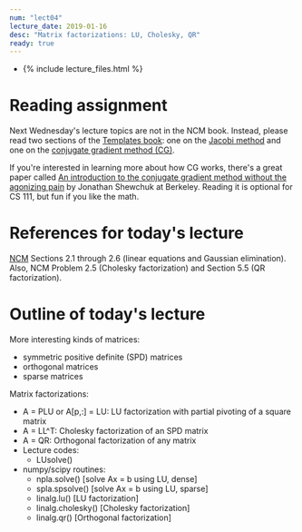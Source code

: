 ```yaml
---
num: "lect04"
lecture_date: 2019-01-16
desc: "Matrix factorizations: LU, Cholesky, QR"
ready: true
---
```


* {% include lecture_files.html %}

# Reading assignment

Next Wednesday's lecture topics are not in the NCM book.
Instead, please read two sections of the 
[Templates book](http://www.netlib.org/linalg/html_templates/report.html):
one on the
[Jacobi method](http://www.netlib.org/linalg/html_templates/node12.html)
and one on the
[conjugate gradient method (CG)](http://www.netlib.org/linalg/html_templates/node20.html).

If you're interested in learning more about how CG works,
there's a great paper called
[An introduction to the conjugate gradient method without the agonizing pain](https://people.eecs.berkeley.edu/~jrs/jrspapers.html#cg) by Jonathan Shewchuk at Berkeley.
Reading it is optional for CS 111, but fun if you like the math.

# References for today's lecture

[NCM](http://www.cs.ucsb.edu/~gilbert/cs111/chapters/)
Sections 2.1 through 2.6 (linear equations and Gaussian elimination).
Also, NCM Problem 2.5 (Cholesky factorization) and Section 5.5 (QR factorization).

# Outline of today's lecture

More interesting kinds of matrices:

   - symmetric positive definite (SPD) matrices
   - orthogonal matrices
   - sparse matrices

Matrix factorizations:

   - A = PLU or A[p,:] = LU: LU factorization with partial pivoting of a square matrix
   - A = LL^T: Cholesky factorization of an SPD matrix
   - A = QR: Orthogonal factorization of any matrix
   - Lecture codes:
     - LUsolve()
   - numpy/scipy routines:
     - npla.solve()       [solve Ax = b using LU, dense]
     - spla.spsolve()     [solve Ax = b using LU, sparse]
     - linalg.lu()        [LU factorization]
     - linalg.cholesky()  [Cholesky factorization]
     - linalg.qr()        [Orthogonal factorization]

